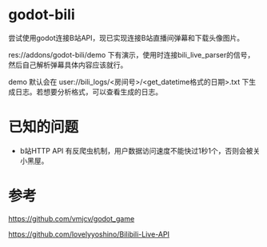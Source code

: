 # godot-bili

尝试使用godot连接B站API，现已实现连接B站直播间弹幕和下载头像图片。

res://addons/godot-bili/demo 下有演示，使用时连接bili_live_parser的信号，然后自己解析弹幕具体内容应该就行。

demo 默认会在 user://bili_logs/<房间号>/<get_datetime格式的日期>.txt 下生成日志。若想要分析格式，可以查看生成的日志。

# 已知的问题
- b站HTTP API 有反爬虫机制，用户数据访问速度不能快过1秒1个，否则会被关小黑屋。

# 参考
https://github.com/vmjcv/godot_game

https://github.com/lovelyyoshino/Bilibili-Live-API